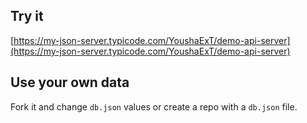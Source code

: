 ## Try it

[https://my-json-server.typicode.com/YoushaExT/demo-api-server](https://my-json-server.typicode.com/YoushaExT/demo-api-server)

## Use your own data

Fork it and change `db.json` values or create a repo with a `db.json` file.
